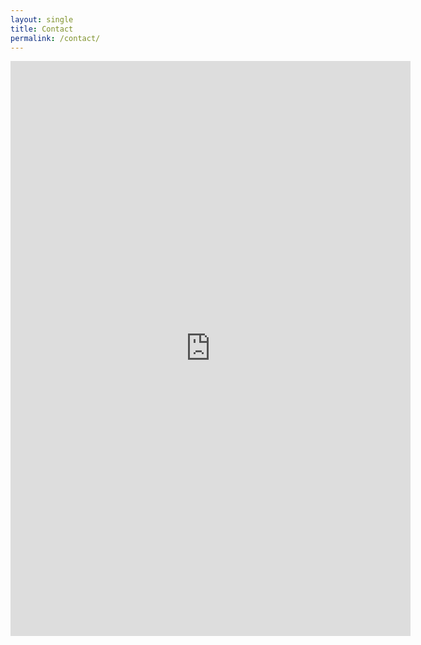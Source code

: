 ```yaml
---
layout: single
title: Contact
permalink: /contact/
---
```


<iframe src="https://docs.google.com/forms/d/e/1FAIpQLSeG5lAyUvsF1HUFB5MyKyZ1FcI2hwloN28t1Ohn-IbfPbagUQ/viewform?embedded=true" width="640" height="920" frameborder="0" marginheight="0" marginwidth="0">Loading…</iframe>